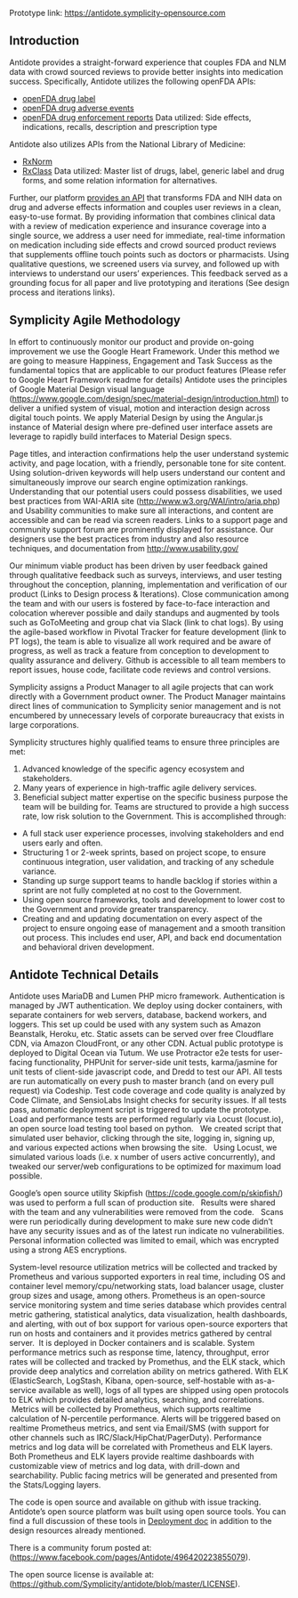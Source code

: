 Prototype link: https://antidote.symplicity-opensource.com

## Introduction
Antidote provides a straight-forward experience that couples FDA and NLM data with crowd sourced reviews to provide better insights into medication success. Specifically, Antidote utilizes the following openFDA APIs:
* [openFDA drug label](https://open.fda.gov/drug/label/)
* [openFDA drug adverse events](https://open.fda.gov/drug/event/)
* [openFDA drug enforcement reports](https://open.fda.gov/drug/enforcement/)
Data utilized: Side effects, indications, recalls, description and prescription type

Antidote also utilizes APIs from the National Library of Medicine:
* [RxNorm](http://mor.nlm.nih.gov/download/rxnav/PrescribableAPIs.html)
* [RxClass](http://mor.nlm.nih.gov/download/rxnav/RxClassAPIs.html)
Data utilized: Master list of drugs, label, generic label and drug forms, and some relation information for alternatives.

Further, our platform [provides an API](http://docs.antidote.apiary.io/#) that transforms FDA and NIH data on drug and adverse effects information and couples user reviews in a clean, easy-to-use format. By providing information that combines clinical data with a review of medication experience and insurance coverage into a single source, we address a user need for immediate, real-time information on medication including side effects and crowd sourced product reviews that supplements offline touch points such as doctors or pharmacists. Using qualitative questions, we screened users via survey, and followed up with interviews to understand our users’ experiences. This feedback served as a grounding focus for all paper and live prototyping and iterations (See design process and iterations links). 

## Symplicity Agile Methodology
In effort to continuously monitor our product and provide on-going improvement we use the Google Heart Framework. Under this method we are going to measure Happiness, Engagement and Task Success as the fundamental topics that are applicable to our product features (Please refer to Google Heart Framework readme for details)
Antidote uses the principles of Google Material Design visual language (https://www.google.com/design/spec/material-design/introduction.html) to deliver a unified system of visual, motion and interaction design across digital touch points. We apply Material Design by using the Angular.js instance of Material design where pre-defined user interface assets are leverage to rapidly build interfaces to Material Design specs.

Page titles, and interaction confirmations help the user understand systemic activity, and page location, with a friendly, personable tone for site content. Using solution-driven keywords will help users understand our content and simultaneously improve our search engine optimization rankings. Understanding that our potential users could possess disabilities, we used best practices from WAI-ARIA site (http://www.w3.org/WAI/intro/aria.php) and Usability communities to make sure all interactions, and content are accessible and can be read via screen readers. Links to a support page and community support forum are prominently displayed for assistance. Our designers use the best practices from industry and also resource techniques, and documentation from http://www.usability.gov/

Our minimum viable product has been driven by user feedback gained through qualitative feedback such as surveys, interviews, and user testing throughout the conception, planning, implementation and verification of our product (Links to Design process & Iterations). Close communication among the team and with our users is fostered by face-to-face interaction and colocation wherever possible and daily standups and augmented by tools such as GoToMeeting and group chat via Slack (link to chat logs). By using the agile-based workflow in Pivotal Tracker for feature development (link to PT logs), the team is able to visualize all work required and be aware of progress, as well as track a feature from conception to development to quality assurance and delivery. Github is accessible to all team members to report issues, house code, facilitate code reviews and control versions.

Symplicity assigns a Product Manager to all agile projects that can work directly with a Government product owner. The Product Manager maintains direct lines of communication to Symplicity senior management and is not encumbered by unnecessary levels of corporate bureaucracy that exists in large corporations.

Symplicity structures highly qualified teams to ensure three principles are met:
1) Advanced knowledge of the specific agency ecosystem and stakeholders.
2) Many years of experience in high-traffic agile delivery services.
3) Beneficial subject matter expertise on the specific business purpose the team will be building for.
Teams are structured to provide a high success rate, low risk solution to the Government. This is accomplished through:
* A full stack user experience processes, involving stakeholders and end users early and often.
* Structuring 1 or 2-week sprints, based on project scope, to ensure continuous integration, user validation, and tracking of any schedule variance.
* Standing up surge support teams to handle backlog if stories within a sprint are not fully completed at no cost to the Government.
* Using open source frameworks, tools and development to lower cost to the Government and provide greater transparency.
* Creating and and updating documentation on every aspect of the project to ensure ongoing ease of management and a smooth transition out process. This includes end user, API, and back end documentation and behavioral driven development.

## Antidote Technical Details
Antidote uses MariaDB and Lumen PHP micro framework. Authentication is managed by JWT authentication. We deploy using docker containers, with separate containers for web servers, database, backend workers, and loggers. This set up could be used with any system such as Amazon Beanstalk, Heroku, etc. Static assets can be served over free Cloudflare CDN, via Amazon CloudFront, or any other CDN. Actual public prototype is deployed to Digital Ocean via Tutum.
We use Protractor e2e tests for user-facing functionality, PHPUnit for server-side unit tests, karma/jasmine for unit tests of client-side javascript code, and Dredd to test our API. All tests are run automatically on every push to master branch (and on every pull request) via Codeship. Test code coverage and code quality is analyzed by Code Climate, and SensioLabs Insight checks for security issues. If all tests pass, automatic deployment script is triggered to update the prototype. Load and performance tests are performed regularly via Locust (locust.io), an open source load testing tool based on python.   We created script that simulated user behavior, clicking through the site, logging in, signing up, and various expected actions when browsing the site.   Using Locust, we simulated various loads (i.e. x number of users active concurrently), and tweaked our server/web configurations to be optimized for maximum load possible.  

Google’s open source utility Skipfish (https://code.google.com/p/skipfish/) was used to perform a full scan of production site.   Results were shared with the team and any vulnerabilities were removed from the code.   Scans were run periodically during development to make sure new code didn’t have any security issues and as of the latest run indicate no vulnerabilities. Personal information collected was limited to email, which was encrypted using a strong AES encryptions.

System-level resource utilization metrics will be collected and tracked by Prometheus and various supported exporters in real time, including OS and container level memory/cpu/networking stats, load balancer usage, cluster group sizes and usage, among others. Prometheus is an open-source service monitoring system and time series database which provides central metric gathering, statistical analytics, data visualization, health dashboards, and alerting, with out of box support for various open-source exporters that run on hosts and containers and it provides metrics gathered by central server.  It is deployed in Docker containers and is scalable. System performance metrics such as response time, latency, throughput, error rates will be collected and tracked by Promethus, and the ELK stack, which provide deep analytics and correlation ability on metrics gathered. With ELK (ElasticSearch, LogStash, Kibana, open-source, self-hostable with as-a-service available as well), logs of all types are shipped using open protocols to ELK which provides detailed analytics, searching, and correlations.  Metrics will be collected by Prometheus, which supports realtime calculation of N-percentile performance. Alerts will be triggered based on realtime Prometheus metrics, and sent via Email/SMS (with support for other channels such as IRC/Slack/HipChat/PagerDuty). Performance metrics and log data will be correlated with Prometheus and ELK layers. Both Prometheus and ELK layers provide realtime dashboards with customizable view of metrics and log data, with drill-down and searchability. Public facing metrics will be generated and presented from the Stats/Logging layers. 

The code is open source and available on github with issue tracking. Antidote’s open source platform was built using open source tools. You can find a full discussion of these tools in [Deployment doc](docs/Deployment.md) in addition to the design resources already mentioned.

There is a community forum posted at: (https://www.facebook.com/pages/Antidote/496420223855079). 

The open source license is available at: (https://github.com/Symplicity/antidote/blob/master/LICENSE).
